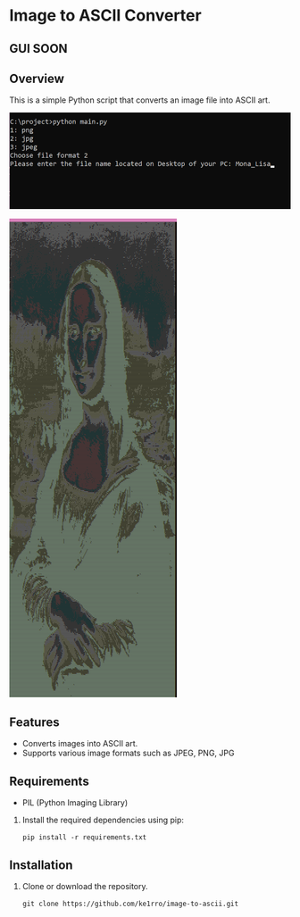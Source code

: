# Image to ASCII Converter
## GUI SOON

## Overview
This is a simple Python script that converts an image file into ASCII art.

![alt text](img\start.png)

![alt text](img\mona_lisa.png)

## Features
- Converts images into ASCII art.
- Supports various image formats such as JPEG, PNG, JPG

## Requirements
- PIL (Python Imaging Library)

1. Install the required dependencies using pip:
   ```
   pip install -r requirements.txt
   ```

## Installation
1. Clone or download the repository.
   ```
   git clone https://github.com/ke1rro/image-to-ascii.git
   ```
